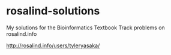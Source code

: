# rosalind-solutions
My solutions for the Bioinformatics Textbook Track problems on rosalind.info

http://rosalind.info/users/tyleryasaka/
